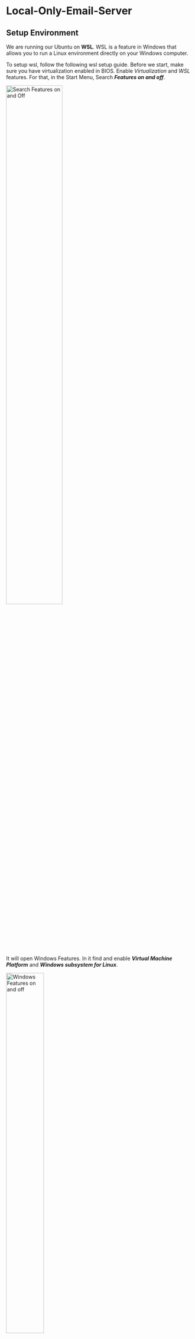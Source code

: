 # Local-Only-Email-Server
## Setup Environment 
We are running our Ubuntu on **WSL**. 
WSL is a feature in Windows that allows you to run a Linux environment directly on your Windows computer.

To setup wsl, follow the following wsl setup guide.
Before we start, make sure you have virtualization enabled in BIOS.
Enable _Virtualization_ and _WSL_ features. For that, in the Start Menu, Search ___Features on and off___.

<img src="https://github.com/user-attachments/assets/a720755c-1508-4ffa-a71f-2a638bc34ef0" alt="Search Features on and Off" width="55%" height="60%">


It will open Windows Features. In it find and enable ___Virtual Machine Platform___ and ___Windows subsystem for Linux___.

<img src="https://github.com/user-attachments/assets/55b6d2a0-7e10-4c9f-9df7-679bacd15399" alt="Windows Features on and off" width="45%" height="50%">


Press Ok and restart the PC. 

Afterwards, open Powershell as administrator and run the command

```
wsl --install
```

Make sure you have WSL2 installed.

```
wsl --status
```

## Install Ubuntu
Now you can install Ubuntu from the Windows Store or via the command line.

### Via Microsoft Store
Search Ubuntu in the Microsoft store and install it.
You can install any specific version as well (like in my case I installed the 24.04 LTS version).

<img src="https://github.com/user-attachments/assets/31ed144f-4162-4cb7-806d-fef58943091c" alt="Ubuntu in Store" width ="50%" height="50%">

Just make sure to install the one provided by Canonical Group Ltd.
Now, open it for it to be able to install and register in Windows. When asked for a Unix username and password use whichever username and password you want.

### Via Command Line in Powershell(Administrator)
To view all available distros that can be installed, enter the command

```
wsl --list --online
```

<img src="https://github.com/user-attachments/assets/b801faa4-6001-4e8b-9d09-0f0e10c854e7" alt="List of Linux Distros in powershell" width="50%" height="50%">

To install your required distro in our case Ubuntu-24.04

```
wsl --install -d Ubuntu-24.04
```

You can replace <Ubuntu24.04> with whatever distribution of Linux you want to use.
When asked for a Unix username and password, use whichever username and password you want.
Note: use lowercase letters in username and the password will not be visible when typing, so carefully type your password.

<img src ="https://github.com/user-attachments/assets/fa448115-bbcd-4d6c-9ee4-e18812609541" alt="Successful Ubuntu install">


You can also use the following YouTube video for a more visual step-by-step guide.

[Ubuntu On WSL](https://youtu.be/7Sym3uL6YWo?si=1HF1zHWLwNf9XjQW)

Next, check the state of your wsl type 

```
wsl -l -v
```

<img src="https://github.com/user-attachments/assets/ebb14197-cfff-4f4b-99cb-11d88a04f7c0" alt="Installed Distros and WSL Version Running" width="50%" height="50%">

## Launch Ubuntu
To launch Ubuntu, either search ___Ubuntu 24.04 LTS___ in the Start Menu.

<img src="https://github.com/user-attachments/assets/816b4ed6-2215-4d36-9937-43cba551a4c7" alt ="Search Ubuntu 24.04 LTS" width="50%" height="50%">

Or enter the following command in Powershell.

```
wsl -d Ubuntu-24.04
```

<img src="https://github.com/user-attachments/assets/215ad799-0b16-4605-a258-4ea825f3cea2" alt = "Launching Ubuntu via powershell" width="50%" height="50%">


## Update Ubuntu

In the terminal enter the following commands one by one. Enter the password for authentication.

```
sudo apt update
```

<img src="https://github.com/user-attachments/assets/a8b29455-cfef-4d34-ab69-0388be00bbd6" alt= "sudo apt update" width="50%" height="50%">

```
sudo apt upgrade
```

<img src="https://github.com/user-attachments/assets/c35591cd-2af1-4d99-8a23-2621eaa26634" alt="sudo apt upgrade" width="50%" height="50%">


**Note**: _if the update fails, try configuring the DNS within your Ubuntu as mentioned below._

### Configuring DNS
In the terminal, enter

```
sudo nano /etc/resolv.conf
```

and replace the nameserver with either 1.1.1.1 or 8.8.8.8 in the nano editor. Then press Ctrl+S to save and then Ctrl+X to close the nano editor.

Next, enter

```
sudo nano /etc/wsl.conf
```

and paste the following in the nano editor.

```
[network]
generateResolvConf = false
```

Try updating again, it should come through.

## Enable systemd
To enable systems, first open wsl.conf via the following terminal command

```
sudo nano /etc/wsl.conf
```

and paste following

```
[boot]
systemd=true
```

<img src ="https://github.com/user-attachments/assets/fd246961-246a-4ca1-8c6d-95689c82b706" alt="wsl.conf" width="40%" height="50%">


This allows multiple features and packages in your Ubuntu system to be used in the future.
Update Ubuntu once more.
**Note**: _If the update fails again, go through the Configuring DNS steps again and you should be good._

## Install Postfix
Postfix is a popular open-source mail transfer agent (MTA) used to route and deliver emails.
To install Postfix, enter the following command:

```
sudo apt install postfix
```

Enter 'Y' or 'Yes' to continue to install

You will be prompted to _Postfix Configuration_. Select ___Local Only___.

<img src="https://github.com/user-attachments/assets/dadd4632-f856-4956-b334-816f6ae24354" alt="Postfix Configuration"  width ="60%" height="60%">


Enter the system mail name, you can keep it default  or change it.

<img src="https://github.com/user-attachments/assets/0c684ab3-23c3-4187-8a49-1919c93255be" alt="Postfix Config System Mail Name" width="60%" height="60%">


**Note**: _If you get the following error._

<img src="https://github.com/user-attachments/assets/4bef0926-4e4e-4223-b0a9-947f43939a43" alt="Error Installing Postfix" width ="50%" height="50%">


___Perform Following Steps___
Set hostname via the following command

```
sudo hostnamectl set-hostname DESKTOP-94VIJG8
```

<img src="https://github.com/user-attachments/assets/e491fd0d-b487-4c21-869d-0fec2e94b349" alt="set host name" >


Check the hosts via the following command

```
sudo nano /etc/hosts
```

<img src="https://github.com/user-attachments/assets/92f53a43-2724-4645-ae8c-bb4efe96754d" alt="check hosts">


In the nano editor, if the highlighted (.) exists, remove it and that should allow you to complete the installation.

<img src="https://github.com/user-attachments/assets/533e9ada-924a-4dc8-8e70-0204a7567816" alt="Host in Nano editor">


After removing (.)

<img  src="https://github.com/user-attachments/assets/182c6d7d-afda-4360-8055-3721f544e2a6" alt="Corrected Hosts">

Ctrl+S to save and then Ctrl+X to close editor.

## Configure Postfix
Open the main configuration file for postfix

```
sudo nano /etc/postfix/main.cf
```

In the nano editor, Comment out the existing ___myhostname___ and ___mydestination___ with '#' at the start of the line and enter the following lines at the end of the file.

```
# Set the hostname of your mail server
myhostname = localdomain
# Set the domain name
mydomain = localdomain
# Set the origin
myorigin = /etc/mailname
# Local delivery only
inet_interfaces = loopback-only
# Restrict delivery to only local destinations
mydestination = $myhostname, localhost.$mydomain, localhost, $mydomain
# Mailbox location
home_mailbox = Maildir/
protocols = imap pop3
```

<img src="https://github.com/user-attachments/assets/f512c0ee-8696-4d0f-a881-ddde991f7d0c" alt="postfix main.cf configuration">


## Install Dovecot

Dovecot is used to manage email retrieval for users, allowing them to access their emails stored on the server. 

```
sudo apt install dovecot-core dovecot-imapd dovecot-pop3d
```

<img src="https://github.com/user-attachments/assets/4f2a486f-e8db-4dc6-a4ef-5de5a55a4706" alt="Installing Dovecot">

## Configure Dovecot

Open _Dovecot configuration file_ with the following command

```
sudo nano /etc/dovecot/dovecot.conf
```

In the nano editor, Enter the following line at the end of the file.

```
mail_location = maildir:~/Maildir
```

<img src="https://github.com/user-attachments/assets/fb1e8ed2-4c1e-4ee9-8066-36ee862c3207" alt="Edit in dovecot.conf">

Next, open the _auth config file_ with the following command

```
sudo nano /etc/dovecot/conf.d/10-auth.conf
```

Uncomment the highlighted line of _plain_text_authntication= yes_ and set it to no

<img src="https://github.com/user-attachments/assets/2a10fd10-1e97-45ba-b2ac-7a7a371e2249" alt="Edit in Auth File">


## Restart Services

Enter the following commands to restart Postfix and dovecot services.
```
sudo systemctl restart postfix
sudo systemctl restart dovecot
```

<img src="https://github.com/user-attachments/assets/b89c05b9-48c6-44b6-8f3f-590990c113d6" alt="Restarting postfix and dovecot">



